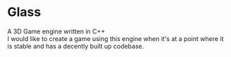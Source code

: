 # Glass
A 3D Game engine written in C++ <br>
I would like to create a game using this engine when it's at a point where it is stable and has a decently built up codebase.


